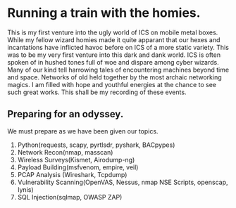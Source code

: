 # Running a train with the homies.

This is my first venture into the ugly world of ICS on mobile metal boxes. While my fellow wizard homies made it quite apparant that our hexes and incantations have inflicted havoc before on ICS of a more static variety. This was to be my very first venture into this dark and dank world. ICS is often spoken of in hushed tones full of woe and dispare among cyber wizards. Many of our kind tell harrowing tales of encountering machines beyond time and space. Networks of old held together by the most archaic networking magics. I am filled with hope and youthful energies at the chance to see such great works. This shall be my recording of these events.


Preparing for an odyssey.
---

We must prepare as we have been given our topics.

1. Python(requests, scapy, pyrtlsdr, pyshark, BACpypes)
2. Network Recon(nmap, masscan)
3. Wireless Surveys(Kismet, Airodump-ng)
4. Payload Building(msfvenom, empire, veil)
5. PCAP Analysis (Wireshark, Tcpdump)
6. Vulnerability Scanning(OpenVAS, Nessus, nmap NSE Scripts, openscap, lynis)
7. SQL Injection(sqlmap, OWASP ZAP)


